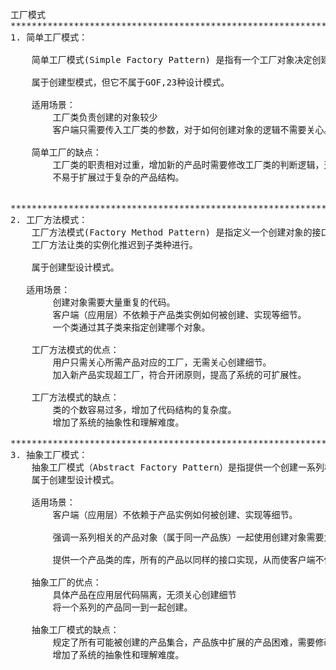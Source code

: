 <pre>
工厂模式
************************************************************************************************************************************
1. 简单工厂模式：

    简单工厂模式(Simple Factory Pattern) 是指有一个工厂对象决定创建出哪一种产品类的实例。

    属于创建型模式，但它不属于GOF,23种设计模式。

    适用场景：
        工厂类负责创建的对象较少
        客户端只需要传入工厂类的参数，对于如何创建对象的逻辑不需要关心。

    简单工厂的缺点：
        工厂类的职责相对过重，增加新的产品时需要修改工厂类的判断逻辑，违背开闭原则。
        不易于扩展过于复杂的产品结构。


************************************************************************************************************************************
2. 工厂方法模式：
    工厂方法模式(Factory Method Pattern) 是指定义一个创建对象的接口，但让实现这个接口的类来决定实例化哪个类，
    工厂方法让类的实例化推迟到子类种进行。

    属于创建型设计模式。

   适用场景：
        创建对象需要大量重复的代码。
        客户端（应用层）不依赖于产品类实例如何被创建、实现等细节。
        一个类通过其子类来指定创建哪个对象。

    工厂方法模式的优点：
        用户只需关心所需产品对应的工厂，无需关心创建细节。
        加入新产品实现超工厂，符合开闭原则，提高了系统的可扩展性。

    工厂方法模式的缺点：
        类的个数容易过多，增加了代码结构的复杂度。
        增加了系统的抽象性和理解难度。

************************************************************************************************************************************
3. 抽象工厂模式：
    抽象工厂模式（Abstract Factory Pattern）是指提供一个创建一系列相关或相互依赖对象的接口，无需指定他们具体的类。
    属于创建型设计模式。

    适用场景：
        客户端（应用层）不依赖于产品实例如何被创建、实现等细节。

        强调一系列相关的产品对象（属于同一产品族）一起使用创建对象需要大量重复的代码。

        提供一个产品类的库，所有的产品以同样的接口实现，从而使客户端不依赖于具体实现。

    抽象工厂的优点：
        具体产品在应用层代码隔离，无须关心创建细节
        将一个系列的产品同一到一起创建。

    抽象工厂模式的缺点：
        规定了所有可能被创建的产品集合，产品族中扩展的产品困难，需要修改抽象工厂的接口。
        增加了系统的抽象性和理解难度。
    
    
    
    
</pre>    